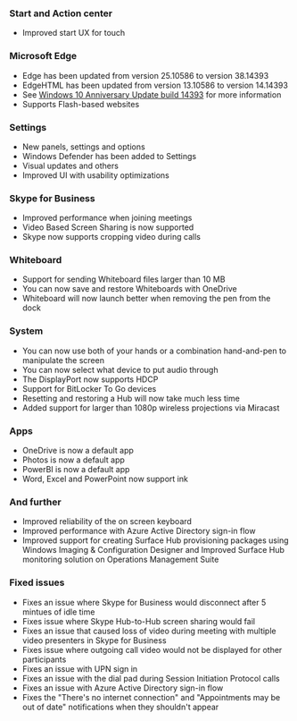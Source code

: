 ### Start and Action center
- Improved start UX for touch

### Microsoft Edge
- Edge has been updated from version 25.10586 to version 38.14393
- EdgeHTML has been updated from version 13.10586 to version 14.14393
- See [Windows 10 Anniversary Update build 14393](https://changewindows.org/build/14393/pc) for more information
- Supports Flash-based websites

### Settings
- New panels, settings and options
 - Windows Defender has been added to Settings
- Visual updates and others
 - Improved UI with usability optimizations

### Skype for Business
- Improved performance when joining meetings
- Video Based Screen Sharing is now supported
- Skype now supports cropping video during calls

### Whiteboard
- Support for sending Whiteboard files larger than 10 MB
- You can now save and restore Whiteboards with OneDrive
- Whiteboard will now launch better when removing the pen from the dock

### System
- You can now use both of your hands or a combination hand-and-pen to manipulate the screen
- You can now select what device to put audio through
- The DisplayPort now supports HDCP
- Support for BitLocker To Go devices
- Resetting and restoring a Hub will now take much less time
- Added support for larger than 1080p wireless projections via Miracast

### Apps
- OneDrive is now a default app
- Photos is now a default app
- PowerBI is now a default app
- Word, Excel and PowerPoint now support ink

### And further
- Improved reliability of the on screen keyboard
- Improved performance with Azure Active Directory sign-in flow
- Improved support for creating Surface Hub provisioning packages using Windows Imaging & Configuration Designer and Improved Surface Hub monitoring solution on Operations Management Suite

### Fixed issues
- Fixes an issue where Skype for Business would disconnect after 5 mintues of idle time
- Fixes issue where Skype Hub-to-Hub screen sharing would fail
- Fixes an issue that caused loss of video during meeting with multiple video presenters in Skype for Business
- Fixes issue where outgoing call video would not be displayed for other participants
- Fixes an issue with UPN sign in
- Fixes an issue with the dial pad during Session Initiation Protocol calls
- Fixes an issue with Azure Active Directory sign-in flow
- Fixes the "There's no internet connection" and "Appointments may be out of date" notifications when they shouldn't appear
